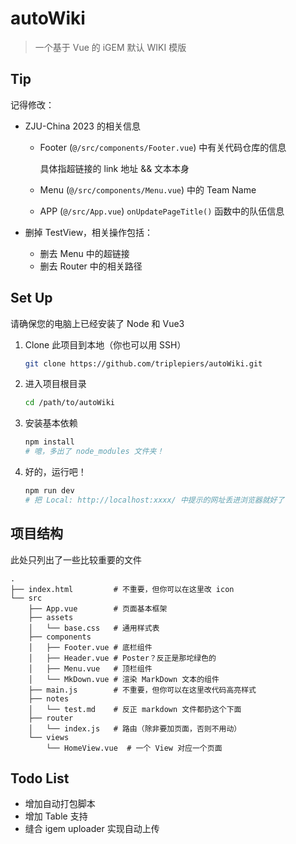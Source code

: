 # autoWiki
> 一个基于 Vue 的 iGEM 默认 WIKI 模版

## Tip

记得修改：

- ZJU-China 2023 的相关信息

  - Footer (`@/src/components/Footer.vue`) 中有关代码仓库的信息

    具体指超链接的 link 地址 && 文本本身

  - Menu (`@/src/components/Menu.vue`) 中的 Team Name

  - APP (`@/src/App.vue`) `onUpdatePageTitle()` 函数中的队伍信息

- 删掉 TestView，相关操作包括：

    - 删去 Menu 中的超链接
    - 删去 Router 中的相关路径

## Set Up

请确保您的电脑上已经安装了 Node 和 Vue3

1. Clone 此项目到本地（你也可以用 SSH）

    ```bash
    git clone https://github.com/triplepiers/autoWiki.git
    ```

2. 进入项目根目录

    ```bash
    cd /path/to/autoWiki
    ```

3. 安装基本依赖

    ```bash
    npm install 
    # 噫，多出了 node_modules 文件夹！
    ```

4. 好的，运行吧！

    ```bash
    npm run dev
    # 把 Local: http://localhost:xxxx/ 中提示的网址丢进浏览器就好了
    ```

## 项目结构
此处只列出了一些比较重要的文件

```
.
├── index.html         # 不重要，但你可以在这里改 icon
└── src
    ├── App.vue        # 页面基本框架
    ├── assets
    │   └── base.css   # 通用样式表
    ├── components
    │   ├── Footer.vue # 底栏组件
    │   ├── Header.vue # Poster？反正是那坨绿色的
    │   ├── Menu.vue   # 顶栏组件
    │   └── MkDown.vue # 渲染 MarkDown 文本的组件
    ├── main.js        # 不重要，但你可以在这里改代码高亮样式
    ├── notes          
    │   └── test.md    # 反正 markdown 文件都扔这个下面
    ├── router
    │   └── index.js   # 路由（除非要加页面，否则不用动）
    └── views
        └── HomeView.vue  # 一个 View 对应一个页面
```

## Todo List
- 增加自动打包脚本
- 增加 Table 支持
- 缝合 igem uploader 实现自动上传

